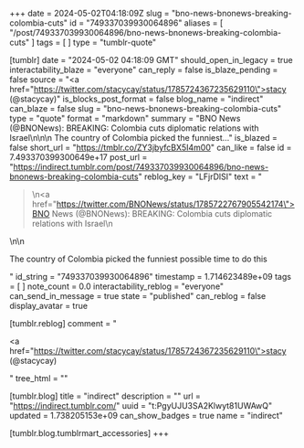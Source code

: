 +++
date = 2024-05-02T04:18:09Z
slug = "bno-news-bnonews-breaking-colombia-cuts"
id = "749337039930064896"
aliases = [ "/post/749337039930064896/bno-news-bnonews-breaking-colombia-cuts" ]
tags = [ ]
type = "tumblr-quote"

[tumblr]
date = "2024-05-02 04:18:09 GMT"
should_open_in_legacy = true
interactability_blaze = "everyone"
can_reply = false
is_blaze_pending = false
source = "<a href=\"https://twitter.com/stacycay/status/1785724367235629110\">stacy (@stacycay)</a>"
is_blocks_post_format = false
blog_name = "indirect"
can_blaze = false
slug = "bno-news-bnonews-breaking-colombia-cuts"
type = "quote"
format = "markdown"
summary = "BNO News (@BNONews): BREAKING: Colombia cuts diplomatic relations with Israel\n\n\n The country of Colombia picked the funniest..."
is_blazed = false
short_url = "https://tmblr.co/ZY3jbyfcBX5I4m00"
can_like = false
id = 7.493370399300649e+17
post_url = "https://indirect.tumblr.com/post/749337039930064896/bno-news-bnonews-breaking-colombia-cuts"
reblog_key = "LFjrDlSI"
text = "<blockquote><p>\n<a href=\"https://twitter.com/BNONews/status/1785722767905542174\">BNO News (@BNONews)</a>: BREAKING: Colombia cuts diplomatic relations with Israel\n</p></blockquote>\n\n<p>The country of Colombia picked the funniest possible time to do this</p>"
id_string = "749337039930064896"
timestamp = 1.714623489e+09
tags = [ ]
note_count = 0.0
interactability_reblog = "everyone"
can_send_in_message = true
state = "published"
can_reblog = false
display_avatar = true

[tumblr.reblog]
comment = "<p><a href=\"https://twitter.com/stacycay/status/1785724367235629110\">stacy (@stacycay)</a></p>"
tree_html = ""

[tumblr.blog]
title = "indirect"
description = ""
url = "https://indirect.tumblr.com/"
uuid = "t:PgyUJU3SA2Klwyt81UWAwQ"
updated = 1.738205153e+09
can_show_badges = true
name = "indirect"

[tumblr.blog.tumblrmart_accessories]
+++
